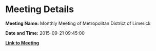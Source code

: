 # Meeting Details

**Meeting Name:** Monthly Meeting of Metropolitan District of Limerick

**Date and Time:** 2015-09-21 09:45:00

**[Link to Meeting](https://www.limerick.ie/council/whats-on/monthly-meeting-metropolitan-district-limerick-21)**
